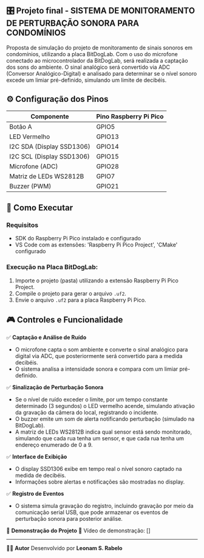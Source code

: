 ## 🎛️ Projeto final - SISTEMA DE MONITORAMENTO DE PERTURBAÇÃO SONORA PARA CONDOMÍNIOS

Proposta de simulação do projeto de monitoramento de sinais sonoros em condomínios, utilizando a placa BitDogLab.
Com o uso do microfone conectado ao microcontrolador da BitDogLab, será realizada a captação dos sons do ambiente. O sinal analógico será convertido via ADC (Conversor Analógico-Digital) e analisado para determinar se o nível sonoro excede um limiar pré-definido, simulando um limite de decibéis.

## ⚙️ Configuração dos Pinos

| Componente                    | Pino Raspberry Pi Pico |
|--------------------------------|------------------------|
| Botão A                       | GPIO5                  |
| LED Vermelho                  | GPIO13                 |
| I2C SDA (Display SSD1306)     | GPIO14                 |
| I2C SCL (Display SSD1306)     | GPIO15                 |
| Microfone (ADC)               | GPIO28                 |
| Matriz de LEDs WS2812B         | GPIO7                  |
| Buzzer (PWM)                  | GPIO21                 |

## 🚀 Como Executar

### **Requisitos**
- SDK do Raspberry Pi Pico instalado e configurado
- VS Code com as extensões: 'Raspberry Pi Pico Project', 'CMake' configurado

### **Execução na Placa BitDogLab:**
1. Importe o projeto (pasta) utilizando a extensão Raspberry Pi Pico Project.
2. Compile o projeto para gerar o arquivo `.uf2`.
3. Envie o arquivo `.uf2` para a placa Raspberry Pi Pico.

## 🎮 Controles e Funcionalidade

✅ **Captação e Análise de Ruído**
   - O microfone capta o som ambiente e converte o sinal analógico para digital via ADC, que posteriormente será convertido para a medida decibéis.
   - O sistema analisa a intensidade sonora e compara com um limiar pré-definido.

✅ **Sinalização de Perturbação Sonora**
   - Se o nível de ruído exceder o limite, por um tempo constante determinado (3 segundos) o LED vermelho acende, simulando ativação da gravação da câmera do local, registrando o incidente.
   - O buzzer emite um som de alerta notificando perturbação (simulado na BitDogLab).
   - A matriz de LEDs WS2812B indica qual sensor está sendo monitorado, simulando que cada rua tenha um sensor, e que cada rua tenha um endereço enumerado de 0 a 9.

✅ **Interface de Exibição**
   - O display SSD1306 exibe em tempo real o nível sonoro captado na medida de decibéis.
   - Informações sobre alertas e notificações são mostradas no display.

✅ **Registro de Eventos**
   - O sistema simula gravação do registro, incluindo gravação por meio da comunicação serial USB, que pode armazenar os eventos de perturbação sonora para posterior análise.

🎥 **Demonstração do Projeto**
🔗 Vídeo de demonstração: []

---

👨‍💻 **Autor**
Desenvolvido por **Leonam S. Rabelo**